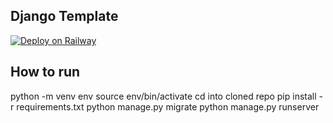 ## Django Template

[![Deploy on Railway](https://railway.app/button.svg)](https://railway.app/new/template/GB6Eki?referralCode=U5zXSw)


## How to run
python -m venv env 
source env/bin/activate
cd into cloned repo
pip install -r requirements.txt 
python manage.py migrate 
python manage.py runserver
